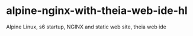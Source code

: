 # alpine-nginx-with-theia-web-ide-hl
Alpine Linux, s6 startup, NGINX and static web site, theia web ide
